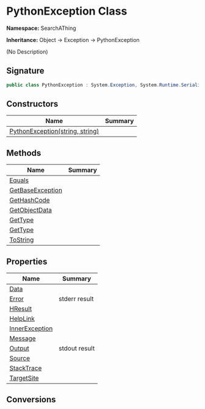 # PythonException Class
**Namespace:** SearchAThing

**Inheritance:** Object → Exception → PythonException

(No Description)

## Signature
```csharp
public class PythonException : System.Exception, System.Runtime.Serialization.ISerializable
```
## Constructors
|**Name**|**Summary**|
|---|---|
|[PythonException(string, string)](PythonException/ctors.md)||
## Methods
|**Name**|**Summary**|
|---|---|
|[Equals](PythonException/Equals.md)||
|[GetBaseException](PythonException/GetBaseException.md)||
|[GetHashCode](PythonException/GetHashCode.md)||
|[GetObjectData](PythonException/GetObjectData.md)||
|[GetType](PythonException/GetType.md)||
|[GetType](PythonException/GetType.md#gettype)||
|[ToString](PythonException/ToString.md)||
## Properties
|**Name**|**Summary**|
|---|---|
|[Data](PythonException/Data.md)|
|[Error](PythonException/Error.md)|stderr result
|[HResult](PythonException/HResult.md)|
|[HelpLink](PythonException/HelpLink.md)|
|[InnerException](PythonException/InnerException.md)|
|[Message](PythonException/Message.md)|
|[Output](PythonException/Output.md)|stdout result
|[Source](PythonException/Source.md)|
|[StackTrace](PythonException/StackTrace.md)|
|[TargetSite](PythonException/TargetSite.md)|
## Conversions
